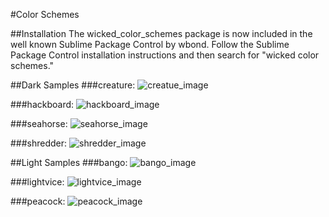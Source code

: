 #Color Schemes

##Installation
The wicked_color_schemes package is now included in the well known Sublime Package Control by wbond. Follow the Sublime Package Control installation instructions and then search for "wicked color schemes."

##Dark Samples
###creature:
![creatue_image]("/images/creature_scheme.png")

###hackboard:
![hackboard_image]("/images/hackboard_scheme.png")

###seahorse:
![seahorse_image]("/images/seahorse_scheme.png")

###shredder:
![shredder_image]("/images/shredder_scheme.png")

##Light Samples
###bango:
![bango_image]("/images/bango_scheme.png")

###lightvice:
![lightvice_image]("/images/lightvice_scheme.png")

###peacock:
![peacock_image]("/images/peacock_scheme.png")
